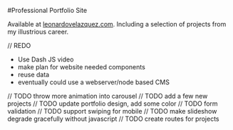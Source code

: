 #Professional Portfolio Site

Available at [leonardovelazquez.com](leonardovelazquez.com). 
Including a selection of projects from my illustrious career.

// REDO
- Use Dash JS video
- make plan for website needed components
- reuse data
- eventually could use a webserver/node based CMS

// TODO throw more animation into carousel
// TODO add a few new projects
// TODO update portfolio design, add some color
// TODO form validation
// TODO support swiping for mobile
// TODO make slideshow degrade gracefully without javascript
// TODO create routes for projects
